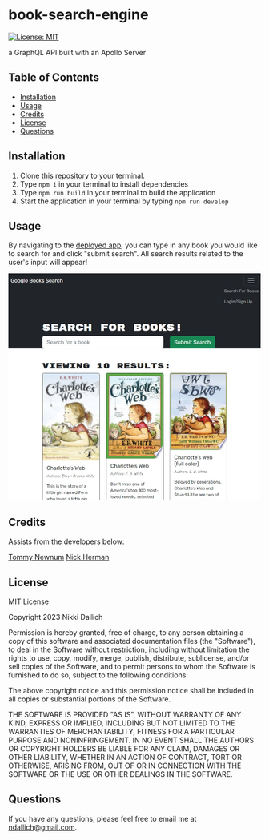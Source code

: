 # book-search-engine

[![License: MIT](https://img.shields.io/badge/License-MIT-yellow.svg)](https://opensource.org/licenses/MIT)

a GraphQL API built with an Apollo Server

## Table of Contents

- [Installation](#installation)
- [Usage](#usage)
- [Credits](#credits)
- [License](#license)
- [Questions](#questions)

## Installation

1. Clone [this repository](https://github.com/ndallich1/book-search-engine) to your terminal.
2. Type `npm i` in your terminal to install dependencies
3. Type `npm run build` in your terminal to build the application
4. Start the application in your terminal by typing `npm run develop`

## Usage

By navigating to the [deployed app](https://limitless-reaches-77811.herokuapp.com/), you can type in any book you would like to search for and click "submit search". All search results related to the user's input will appear!

![book search example](./client/src/images/book-search.jpg) 

## Credits

Assists from the developers below:

[Tommy Newnum](https://github.com/tnewnum)
[Nick Herman](https://github.com/nwherman1724)

## License

MIT License

Copyright 2023 Nikki Dallich

Permission is hereby granted, free of charge, to any person obtaining a copy of this software and associated documentation files (the "Software"), to deal in the Software without restriction, including without limitation the rights to use, copy, modify, merge, publish, distribute, sublicense, and/or sell copies of the Software, and to permit persons to whom the Software is furnished to do so, subject to the following conditions:

The above copyright notice and this permission notice shall be included in all copies or substantial portions of the Software.

THE SOFTWARE IS PROVIDED "AS IS", WITHOUT WARRANTY OF ANY KIND, EXPRESS OR IMPLIED, INCLUDING BUT NOT LIMITED TO THE WARRANTIES OF MERCHANTABILITY, FITNESS FOR A PARTICULAR PURPOSE AND NONINFRINGEMENT. IN NO EVENT SHALL THE AUTHORS OR COPYRIGHT HOLDERS BE LIABLE FOR ANY CLAIM, DAMAGES OR OTHER LIABILITY, WHETHER IN AN ACTION OF CONTRACT, TORT OR OTHERWISE, ARISING FROM, OUT OF OR IN CONNECTION WITH THE SOFTWARE OR THE USE OR OTHER DEALINGS IN THE SOFTWARE.

## Questions

If you have any questions, please feel free to email me at ndallich@gmail.com.

